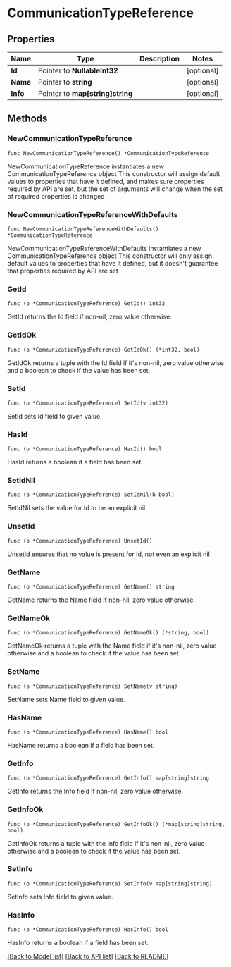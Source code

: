# CommunicationTypeReference

## Properties

Name | Type | Description | Notes
------------ | ------------- | ------------- | -------------
**Id** | Pointer to **NullableInt32** |  | [optional] 
**Name** | Pointer to **string** |  | [optional] 
**Info** | Pointer to **map[string]string** |  | [optional] 

## Methods

### NewCommunicationTypeReference

`func NewCommunicationTypeReference() *CommunicationTypeReference`

NewCommunicationTypeReference instantiates a new CommunicationTypeReference object
This constructor will assign default values to properties that have it defined,
and makes sure properties required by API are set, but the set of arguments
will change when the set of required properties is changed

### NewCommunicationTypeReferenceWithDefaults

`func NewCommunicationTypeReferenceWithDefaults() *CommunicationTypeReference`

NewCommunicationTypeReferenceWithDefaults instantiates a new CommunicationTypeReference object
This constructor will only assign default values to properties that have it defined,
but it doesn't guarantee that properties required by API are set

### GetId

`func (o *CommunicationTypeReference) GetId() int32`

GetId returns the Id field if non-nil, zero value otherwise.

### GetIdOk

`func (o *CommunicationTypeReference) GetIdOk() (*int32, bool)`

GetIdOk returns a tuple with the Id field if it's non-nil, zero value otherwise
and a boolean to check if the value has been set.

### SetId

`func (o *CommunicationTypeReference) SetId(v int32)`

SetId sets Id field to given value.

### HasId

`func (o *CommunicationTypeReference) HasId() bool`

HasId returns a boolean if a field has been set.

### SetIdNil

`func (o *CommunicationTypeReference) SetIdNil(b bool)`

 SetIdNil sets the value for Id to be an explicit nil

### UnsetId
`func (o *CommunicationTypeReference) UnsetId()`

UnsetId ensures that no value is present for Id, not even an explicit nil
### GetName

`func (o *CommunicationTypeReference) GetName() string`

GetName returns the Name field if non-nil, zero value otherwise.

### GetNameOk

`func (o *CommunicationTypeReference) GetNameOk() (*string, bool)`

GetNameOk returns a tuple with the Name field if it's non-nil, zero value otherwise
and a boolean to check if the value has been set.

### SetName

`func (o *CommunicationTypeReference) SetName(v string)`

SetName sets Name field to given value.

### HasName

`func (o *CommunicationTypeReference) HasName() bool`

HasName returns a boolean if a field has been set.

### GetInfo

`func (o *CommunicationTypeReference) GetInfo() map[string]string`

GetInfo returns the Info field if non-nil, zero value otherwise.

### GetInfoOk

`func (o *CommunicationTypeReference) GetInfoOk() (*map[string]string, bool)`

GetInfoOk returns a tuple with the Info field if it's non-nil, zero value otherwise
and a boolean to check if the value has been set.

### SetInfo

`func (o *CommunicationTypeReference) SetInfo(v map[string]string)`

SetInfo sets Info field to given value.

### HasInfo

`func (o *CommunicationTypeReference) HasInfo() bool`

HasInfo returns a boolean if a field has been set.


[[Back to Model list]](../README.md#documentation-for-models) [[Back to API list]](../README.md#documentation-for-api-endpoints) [[Back to README]](../README.md)



